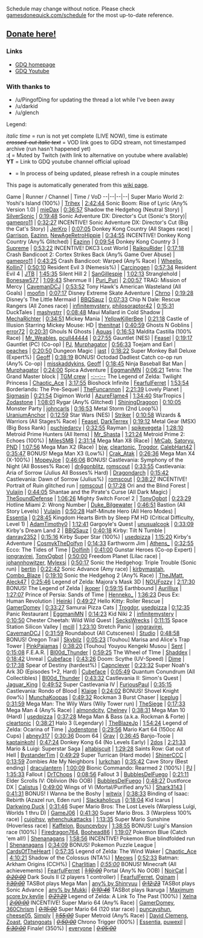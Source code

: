 Schedule may change without notice. Please check [gamesdonequick.com/schedule](https://gamesdonequick.com/schedule) for the most up-to-date reference.

## [Donate here!](https://gamesdonequick.com/tracker/16)

### Links
* [GDQ homepage](https://gamesdonequick.com)
* [GDQ Youtube](https://www.youtube.com/user/gamesdonequick)

### With thanks to
* /u/PingofDing for updating the thread a lot while I've been away
* /u/darkid
* /u/glench

Legend:

*italic time* = run is not yet complete (LIVE NOW), time is estimate    
~~*crossed-out italic text*~~ = VOD link goes to GDQ stream, not timestamped archive (run hasn't happened yet)    
**:(** = Muted by Twitch (with link to alternative on youtube where available)    
**YT** = Link to GDQ youtube channel official upload    
* = In process of being updated, please refresh in a couple minutes

This page is automatically generated from this [wiki page](https://www.reddit.com/r/suudo/wiki/sgdq2015).

Game | Runner / Channel | Time / VoD
--|--|--|--|
Super Mario World 2: Yoshi's Island (100%) | [Trihex](http://twitch.tv/Trihex) | [2:42:44](http://www.twitch.tv/gamesdonequick/v/8628938?t=19m13s)
Sonic Boom: Rise of Lyric (Any% Version 1.0) | [mieDax](http://twitch.tv/mie_dax) | [0:36:57](http://www.twitch.tv/gamesdonequick/v/8647104?t=1m31s)
Shadow the Hedgehog (Neutral Story) | [SilverSonic](http://twitch.tv/SilverSonic) | [0:19:48](http://www.twitch.tv/gamesdonequick/v/8647104?t=56m02s)
Sonic Adventure DX: Director's Cut (Sonic's Story)| [gamepro11](http://twitch.tv/gamepro011) | [0:32:27](http://www.twitch.tv/gamesdonequick/v/8647104?t=1h41m44s)
INCENTIVE! Sonic Adventure DX: Director's Cut (Big the Cat's Story) | [JerKro](http://twitch.tv/JerKro) | [0:07:05](http://www.twitch.tv/gamesdonequick/v/8647104?t=2h21m26s)
Donkey Kong Country (All Stages race) | [Garrison](http://twitch.tv/gari), [Eazinn](http://twitch.tv/eazinn), [NewAgeRetroHippie](http://twitch.tv/newageretrohippie) | [0:34:55](http://www.twitch.tv/gamesdonequick/v/8647104?t=2h48m25s)
INCENTIVE! Donkey Kong Country (Any% Glitched) | [Eazinn](http://twitch.tv/eazinn) | [0:09:54](http://www.twitch.tv/gamesdonequick/v/8647104?t=3h29m56s)
Donkey Kong Country 3 | [Supreme](http://twitch.tv/supreme) | [0:53:22](http://www.twitch.tv/gamesdonequick/v/8647104?t=3h57m27s)
INCENTIVE! DKC3 Lost World | [RaikouRider](http://twitch.tv/raikourider) | [0:17:18](http://www.twitch.tv/gamesdonequick/v/8647104?t=5h00m19s)
Crash Bandicoot 2: Cortex Strikes Back (Any% Game Over Abuse) | [gamepro11](http://twitch.tv/gamepro011) | [0:43:25](http://www.twitch.tv/gamesdonequick/v/8647104?t=5h30m23s)
Crash Bandicoot: Warped (Any% Race) | [Wheelio](http://twitch.tv/e_wheelio), [Kollin7](http://twitch.tv/kollin7) | [0:50:10](http://www.twitch.tv/gamesdonequick/v/8647104?t=6h34m20s)
Resident Evil 3 (Nemesis%) | [Carcinogen](http://twitch.tv/carcinogensda) | [0:57:34](http://www.twitch.tv/gamesdonequick/v/8647104?t=7h52m10s)
Resident Evil 4 | [JTB](http://twitch.tv/jtb__) | [1:45:35](http://www.twitch.tv/gamesdonequick/v/8647104?t=9h05m34s)
Silent Hill 2 | [SanGillespie](http://twitch.tv/SanGillespie) | [1:02:13](http://www.twitch.tv/gamesdonequick/v/8647104?t=11h10m11s)
Stranglehold | [Bonesaw577](http://twitch.tv/Bonesaw577) | [1:09:43](http://www.twitch.tv/gamesdonequick/v/8647104?t=12h23m21s)
Shenmue II | [Puri_Puri](http://twitch.tv/Puri_Puri) | [2:00:57](http://www.twitch.tv/gamesdonequick/v/8647104?t=13h45m56s)
TRAG: Mission of Mercy | [CavemanDCJ](http://twitch.tv/CavemanDCJ) | [0:53:52](http://www.twitch.tv/gamesdonequick/v/8647104?t=16h2m27s)
Tony Hawk's American Wasteland (All Goals) | [moofin](http://twitch.tv/moofinmoofin) | [0:07:17](http://www.twitch.tv/gamesdonequick/v/8647104?t=17h09m24s)
Disney Extreme Skate Adventure | [Chrno](http://twitch.tv/chrnothesinner) | [0:19:28](http://www.twitch.tv/gamesdonequick/v/8647104?t=17h26m10s)
Disney's The Little Mermaid | [BBQSauz](http://twitch.tv/BBQSauz) | [0:07:33](http://www.twitch.tv/gamesdonequick/v/8647104?t=18h00m21s)
Chip N Dale: Rescue Rangers (All Zones race) | [infinitemystery](http://twitch.tv/infinitemystery), [philosoraptor42](http://twitch.tv/philosoraptor42) | [0:15:31](http://www.twitch.tv/gamesdonequick/v/8647104?t=18h17m48s)
DuckTales | [mashystrr](http://twitch.tv/mashystrr) | [0:08:48](http://www.twitch.tv/gamesdonequick/v/8647104?t=18h39m25s)
Maui Mallard in Cold Shadow | [MechaRichter](http://twitch.tv/MechaRichter) | [0:34:51](http://www.twitch.tv/gamesdonequick/v/8647104?t=18h58m02s)
Mickey Mania | [YellowKillerBee](http://twitch.tv/YellowKillerBee) | [0:21:18](http://www.twitch.tv/gamesdonequick/v/8647104?t=19h45m05s)
Castle of Illusion Starring Mickey Mouse: HD | [thenitnat](http://twitch.tv/thenitnat) | [0:40:59](http://www.twitch.tv/gamesdonequick/v/8647104?t=20h18m20s)
Ghosts N Goblins | [error72](http://twitch.tv/error72) | [0:20:31](http://www.twitch.tv/gamesdonequick/v/8647104?t=21h09m16s)
Ghouls N Ghosts | [Aquas](http://twitch.tv/aquas_) | [0:16:53](http://www.twitch.tv/gamesdonequick/v/8647104?t=21h45m30s)
Maldita Castilla (100% Race) | [Mr_Weables](http://twitch.tv/Mr_Weables), [pcull44444](http://twitch.tv/pcull44444) | [0:27:55](http://www.twitch.tv/gamesdonequick/v/8647104?t=22h21m25s)
Gauntlet (NES) | [Feasel](http://twitch.tv/Feasel) | [0:19:17](http://www.twitch.tv/gamesdonequick/v/8647104?t=23h04m20s)
Gauntlet (PC) (Co-op) | [PJ](http://twitch.tv/pjdicesare), [Murphagator](http://twitch.tv/Murphagator) | [0:56:33](http://www.twitch.tv/gamesdonequick/v/8647104?t=23h33m20s)
Toejam and Earl | [peaches](http://twitch.tv/peaches) | [0:20:50](http://www.twitch.tv/gamesdonequick/v/8647104?t=24h42m02s)
Dungeon Magic | [iast](http://twitch.tv/iastsa) | [0:18:22](http://www.twitch.tv/gamesdonequick/v/8647104?t=25h14m20s)
Super Monkey Ball Deluxe (Expert%) | [Geoff](http://twitch.tv/Geoff) | [0:38:19](http://www.twitch.tv/gamesdonequick/v/8647104?t=25h43m04s)
BONUS! Octodad Dadliest Catch co-op run (Any% Co-op) | [misskaddykins](http://twitch.tv/misskaddykins), [Geoff](http://twitch.tv/Geoff) | [0:18:45](http://www.twitch.tv/gamesdonequick/v/8647104?t=26h31m29s)
Ninja Baseball Bat Man | [Murphagator](http://twitch.tv/Murphagator) | [0:24:00](http://www.twitch.tv/gamesdonequick/v/8647104?t=27h05m46s)
Spica Adventure | [EggmaniMN](http://twitch.tv/EggmaniMN) | [0:06:21](http://www.twitch.tv/gamesdonequick/v/8647104?t=27h40m55s)
Tetris: The Grand Master block | [TGM crew](http://twitch.tv/) | [-:--:--](http://www.twitch.tv/gamesdonequick/v/8647104?t=28h21m30s)
The Legend of Zelda: Twilight Princess | [Chaotic_Ace](http://twitch.tv/Chaotic_Ace) | [3:17:55](http://www.twitch.tv/gamesdonequick/v/8647104?t=30h14m20s)
Bioshock Infinite | [FearfulFerret](http://twitch.tv/FearfulFerret) | [1:53:54](http://www.twitch.tv/gamesdonequick/v/8647104?t=33h55m25s)
Borderlands: The Pre-Sequel | [TheFuncannon](http://twitch.tv/TheFuncannon) | [2:21:39](http://www.twitch.tv/gamesdonequick/v/8647104?t=35h59m35s)
Lovely Planet | [Sigmasin](http://twitch.tv/Sigmasin) | [0:21:54](http://www.twitch.tv/gamesdonequick/v/8647104?t=38h33m50s)
Digimon World | [AzureFlame4](http://twitch.tv/AzureFlame4) | [1:34:40](http://www.twitch.tv/gamesdonequick/v/8647104?t=39h02m30s)
StarTropics | [Zodastone](http://twitch.tv/Zodastone) | [1:08:01](http://www.twitch.tv/gamesdonequick/v/8647104?t=40h47m45s)
Rygar (Any% Glitched) | [ShiningDragoon](http://twitch.tv/ShiningDragoon) | [0:10:05](http://www.twitch.tv/gamesdonequick/v/8647104?t=42h04m40s)
Monster Party | [johncarls](http://twitch.tv/johncarls) | [0:16:53](http://www.twitch.tv/gamesdonequick/v/8647104?t=42h20m45s)
Metal Storm (2nd Loop%) | [UraniumAnchor](http://twitch.tv/UraniumAnchor) | [0:12:59](http://www.twitch.tv/gamesdonequick/v/8647104?t=42h43m40s)
Star Wars (NES) | [Striker](http://twitch.tv/Striker) | [0:10:58](http://www.twitch.tv/gamesdonequick/v/8647104?t=43h09m41s)
Wizards & Warriors (All Stages% Race) | [Feasel](http://twitch.tv/Feasel), [DarkTerrex](http://twitch.tv/DarkTerrex) | [0:19:12](http://www.twitch.tv/gamesdonequick/v/8647104?t=43h34m47s)
Metal Gear (MSX) (Big Boss Rank) | [puchiedarcy](http://twitch.tv/puchiedarcy) | [0:32:55](http://www.twitch.tv/gamesdonequick/v/8647104?t=44h02m15s)
Rayman | [spikevegeta](http://twitch.tv/spikevegeta) | [1:28:10](http://www.twitch.tv/gamesdonequick/v/8647104?t=44h44m46s)
Metroid Prime Hunters (All Items) | [Mr_Shasta](http://twitch.tv/Mr_Shasta) | [1:21:24](http://www.twitch.tv/gamesdonequick/v/8647104?t=46h36m08s)
Metroid Prime 2: Echoes (100%) | [MilesSMB](http://twitch.tv/MilesSMB) | [2:31:14](http://www.twitch.tv/gamesdonequick/v/8647104?t=48h10m05s)
Mega Man X8 (Race) | [MrCab](http://twitch.tv/mrcab55), [Satoryu](http://twitch.tv/cwsatoryu), [PND](http://twitch.tv/pikachunarutodude) | [1:07:56](http://www.twitch.tv/gamesdonequick/v/8647104?t=50h56m55s)
Mega Man X2 (Race) | [bjw](http://twitch.tv/bjw), [cleartonic](http://twitch.tv/cleartonic), [Trogdor](http://twitch.tv/Trogdor), [CalebHart42](http://twitch.tv/CalebHart42) | [0:35:47](http://www.twitch.tv/gamesdonequick/v/8647104?t=52h30m00s)
BONUS! Mega Man X3 (Low%) | [Crak_Atak](http://twitch.tv/Crak_Atak) | [0:26:36](http://www.twitch.tv/gamesdonequick/v/8647104?t=53h19m24s)
Mega Man X4 (X-100%) | [MopeyJoe](http://twitch.tv/MopeyJoe) | [0:46:06](http://www.twitch.tv/gamesdonequick/v/8647104?t=53h54m35s)
BONUS! Castlevania: Symphony of the Night (All Bosses% Race) | [dr4gonblitz](http://twitch.tv/dr4gonblitz), [romscout](http://twitch.tv/romscout) | [0:33:55](http://www.twitch.tv/gamesdonequick/v/8647104?t=54h56m52s)
Castlevania: Aria of Sorrow (Julius All Bosses% Hard) | [Dragondarch](http://twitch.tv/dragondarchsda) | [0:15:42](http://www.twitch.tv/gamesdonequick/v/8647104?t=55h43m02s)
Castlevania: Dawn of Sorrow (Julius%) | [romscout](http://twitch.tv/romscout) | [0:38:27](http://www.twitch.tv/gamesdonequick/v/8647104?t=56h16m15s)
INCENTIVE! Portrait of Ruin glitched run | [romscout](http://twitch.tv/romscout) | [0:17:28](http://www.twitch.tv/gamesdonequick/v/8647104?t=56h56m55s)
Ori and the Blind Forest | [Vulajin](http://twitch.tv/Vulajin) | [0:44:05](http://www.twitch.tv/gamesdonequick/v/8647104?t=57h27m25s)
Shantae and the Pirate's Curse (All Dark Magic) | [TheSoundDefense](http://twitch.tv/TheSoundDefense) | [1:06:26](http://www.twitch.tv/gamesdonequick/v/8647104?t=58h26m45s)
Mighty Switch Force! 2 | [TonyOgbot](http://twitch.tv/TonyOgbot) | [0:23:29](http://www.twitch.tv/gamesdonequick/v/8647104?t=59h43m00s)
Hotline Miami 2: Wrong Number | [Duke_Bilgewater](http://twitch.tv/duke_bilgewater) | [0:46:51](http://www.twitch.tv/gamesdonequick/v/8647104?t=60h28m30s)
Bastion (All Story Levels) | [Vulajin](http://twitch.tv/Vulajin) | [0:50:28](http://www.twitch.tv/gamesdonequick/v/8647104?t=61h26m00s)
Half-Minute Hero (All Hero Modes) | [Essentia](http://twitch.tv/EssentiaFour) | [0:28:45](http://www.twitch.tv/gamesdonequick/v/8647104?t=62h28m22s)
Kingdom Hearts Birth by Sleep FM HD (Critical Difficulty, Level 1) | [AdamTimothy0](http://twitch.tv/AdamTimothy0) | [1:12:41](http://www.twitch.tv/gamesdonequick/v/8647104?t=63h29m35s)
Gargoyle's Quest | [unusualcook](http://twitch.tv/unusualcook) | [0:33:09](http://www.twitch.tv/gamesdonequick/v/8647104?t=64h51m20s)
Kirby's Dream Land 2 | [BBQSauz](http://twitch.tv/BBQSauz) | [0:40:18](http://www.twitch.tv/gamesdonequick/v/8647104?t=65h30m05s)
Kirby: Tilt N Tumble | [danray2352](http://twitch.tv/danray2352) | [0:15:16](http://www.twitch.tv/gamesdonequick/v/8647104?t=66h19m40s)
Kirby Super Star (100%) | [usedpizza](http://twitch.tv/usedpizza) | [1:15:20](http://www.twitch.tv/gamesdonequick/v/8647104?t=66h43m55s)
Kirby's Adventure | [CosmykTheDolfyn](http://twitch.tv/CosmykTheDolfyn) | [0:14:33](http://www.twitch.tv/gamesdonequick/v/8647104?t=68h05m15s)
Earthworm Jim | [Athens_](http://twitch.tv/Athens_) | [0:32:55](http://www.twitch.tv/gamesdonequick/v/8647104?t=68h27m50s)
Ecco: The Tides of Time | [Dolfinh](http://twitch.tv/Dolfinht) | [0:41:00](http://www.twitch.tv/gamesdonequick/v/8647104?t=69h08m35s)
Gunstar Heroes (Co-op Expert) | [iongravirei](http://twitch.tv/iongravirei), [TonyOgbot](http://twitch.tv/TonyOgbot) | [0:50:00](http://www.twitch.tv/gamesdonequick/v/8647104?t=70h00m20s)
Freedom Planet (Lilac race) | [johannhowitzer](http://twitch.tv/johannhowitzer), [Mylexsi](http://twitch.tv/Mylexsi) | [0:50:17](http://www.twitch.tv/gamesdonequick/v/8647104?t=70h59m30s)
Sonic the Hedgehog: Triple Trouble (Sonic run) | [bertin](http://twitch.tv/sylux98) | [0:22:42](http://www.twitch.tv/gamesdonequick/v/8983502?t=0h01m15s)
Sonic Advance (Amy race) | [kirbymastah](http://twitch.tv/kirbymastah), [Combo_Blaze](http://twitch.tv/Combo_Blaze) | [0:19:10](http://www.twitch.tv/gamesdonequick/v/8983502?t=0h33m55s)
Sonic the Hedgehog 2 (Any% Race) | [TheJMatt](http://twitch.tv/TheJMatt), [Aleck47](http://twitch.tv/Aleck47) | [0:25:46](http://www.twitch.tv/gamesdonequick/v/8983502?t=1h06m15s)
Legend of Zelda: Majora's Mask 3D | [NOUFozzy](http://twitch.tv/NOUFozzy) | [2:17:30](http://www.twitch.tv/gamesdonequick/v/8983502?t=1h48m50s)
BONUS! The Legend of Zelda | [jkoper](http://twitch.tv/jkoper) | [0:59:15](http://www.twitch.tv/gamesdonequick/v/8983502?t=4h25m45s)
Earthbound | [Aurilliux](http://twitch.tv/Aurilliux) | [1:27:07](http://www.twitch.tv/gamesdonequick/v/8983502?t=5h53m50s)
Prince of Persia: Sands of Time | [Henneko_](http://twitch.tv/Henneko_) | [1:36:23](http://www.twitch.tv/gamesdonequick/v/8983502?t=7h39m35s)
Deus Ex: Human Revolution | [Heinki](http://twitch.tv/Heinki) | [0:49:27](http://www.twitch.tv/gamesdonequick/v/8983502?t=9h23m00s)
Hello Kitty: Roller Rescue | [GamerDomey](http://twitch.tv/GamerDomey) | [0:33:27](http://www.twitch.tv/gamesdonequick/v/8983502?t=10h25m00s)
Samurai Pizza Cats | [Trogdor](http://twitch.tv/Trogdor), [usedpizza](http://twitch.tv/usedpizza) | [0:12:35](http://www.twitch.tv/gamesdonequick/v/8983502?t=11h09m40s)
Panic Restaurant | [EggmaniMN](http://twitch.tv/EggmaniMN) | [0:14:23](http://www.twitch.tv/gamesdonequick/v/8983502?t=11h30m20s)
Kid Niki 2 | [infinitemystery](http://twitch.tv/infinitemystery) | [0:10:50](http://www.twitch.tv/gamesdonequick/v/8983502?t=11h48m30s)
Chester Cheetah: Wild Wild Quest | [SecksWrecks](http://twitch.tv/SecksWrecks) | [0:11:15](http://www.twitch.tv/gamesdonequick/v/8983502?t=12h06m45s)
Space Station Silicon Valley | [mcill](http://twitch.tv/mcill) | [1:23:10](http://www.twitch.tv/gamesdonequick/v/8983502?t=12h25m30s)
Stretch Panic | [iongravirei](http://twitch.tv/iongravirei), [CavemanDCJ](http://twitch.tv/CavemanDCJ) | [0:31:59](http://www.twitch.tv/gamesdonequick/v/8983502?t=13h55m30s)
Roundabout (All Cutscenes) | [Studio](http://twitch.tv/sovietwaffle) | [0:48:58](http://www.twitch.tv/gamesdonequick/v/8983502?t=14h38m30s)
BONUS! Oregon Trail | [Skybilz](http://twitch.tv/Skybilz) | [0:05:23](http://www.twitch.tv/gamesdonequick/v/8983502?t=15h46m30s)
[Touhou] Marisa and Alice's Trap Tower | [PinkPajamas](http://twitch.tv/PinkPajamas) | [0:38:20](http://www.twitch.tv/gamesdonequick/v/8983502?t=16h02m00s)
[Touhou] Youyou Kengeki Musou | [Sent](http://twitch.tv/Dragonsentinal) | [0:15:08](http://www.twitch.tv/gamesdonequick/v/8983502?t=16h45m00s)
F.E.A.R. | [Bl00d_Thunder](http://twitch.tv/Bl00d_Thunder) | [0:59:25](http://www.twitch.tv/gamesdonequick/v/8983502?t=17h05m55s)
The Wheel of TIme | [Shaddex](http://twitch.tv/Shaddex) | [0:18:42](http://www.twitch.tv/gamesdonequick/v/8983502?t=18h17m50s)
Unreal | [Cubeface](http://twitch.tv/Cubeface21) | [0:43:26](http://www.twitch.tv/gamesdonequick/v/8983502?t=18h43m40s)
Doom: Scythe (UV-Speed) | [Dime](http://twitch.tv/kingdime) | [0:17:38](http://www.twitch.tv/gamesdonequick/v/8983502?t=19h36m20s)
Spear of Destiny (hardest%) | [Capnclever](http://twitch.tv/Capnclever) | [0:23:32](http://www.twitch.tv/gamesdonequick/v/8983502?t=20h05m45s)
Super Noah's Ark 3D (Episodes 1+2, Hard) | [Cubeface](http://twitch.tv/Cubeface21) | [0:05:49](http://www.twitch.tv/gamesdonequick/v/8983502?t=20h34m00s)
Quantum Conundrum (All Collectibles) | [Bl00d_Thunder](http://twitch.tv/Bl00d_Thunder) | [0:43:32](http://www.twitch.tv/gamesdonequick/v/8983502?t=20h46m50s)
Castlevania II: Simon's Quest | [Jaguar_King](http://twitch.tv/Jaguar_King) | [0:49:52](http://www.twitch.tv/gamesdonequick/v/8983502?t=21h46m30s)
Super Castlevania IV | [FuriousPaul](http://twitch.tv/FuriousPaul) | [0:35:15](http://www.twitch.tv/gamesdonequick/v/8983502?t=22h46m00s)
Castlevania: Rondo of Blood | [Klaige](http://twitch.tv/Klaige) | [0:24:02](http://www.twitch.tv/gamesdonequick)
BONUS! Shovel Knight (low%) | [MunchaKoopas](http://twitch.tv/MunchaKoopas) | [0:49:32](http://www.twitch.tv/gamesdonequick/v/8983502?t=24h04m00s)
Rockman 3 Burst Chaser | [Iceplug](http://twitch.tv/Iceplug) | [0:31:59](http://www.twitch.tv/gamesdonequick/v/8983502?t=25h010m20s)
Mega Man: The Wily Wars (Wily Tower run) | [TheSiege](http://twitch.tv/cjjensen) | [0:17:33](http://www.twitch.tv/gamesdonequick/v/8983502?t=25h50m30s)
Mega Man 4 (Any% Race) | [almondcity](http://twitch.tv/almondcity), [Chelney](http://twitch.tv/chelney1) | [0:38:31](http://www.twitch.tv/gamesdonequick/v/9118962?t=00h02m30s)
Mega Man 10 (Hard) | [usedpizza](http://twitch.tv/usedpizza) | [0:37:28](http://www.twitch.tv/gamesdonequick/v/9118962?t=00h50m30s)
Mega Man & Bass (a.k.a. Rockman & Forte) | [cleartonic](http://twitch.tv/cleartonic) | [0:38:21](http://www.twitch.tv/gamesdonequick/v/9118962?t=01h35m30s)
Halo 3 (Legendary) | [TheBlazeJp](http://twitch.tv/TheBlazeJp) | [1:54:24](http://www.twitch.tv/gamesdonequick/v/9118962?t=02h36m30s)
Legend of Zelda: Ocarina of Time | [Jodenstone](http://twitch.tv/Jodenstone) | [0:29:56](http://www.twitch.tv/gamesdonequick/v/9136645?t=02h00m20s)
Mario Kart 64 (150cc All Cups) | [abney317](http://twitch.tv/abney317) | [0:30:36](http://www.twitch.tv/gamesdonequick/v/9136645?t=2h41m37s)
Doom 64 | [Grav](http://twitch.tv/Grav) | [0:36:45](http://www.twitch.tv/gamesdonequick/v/9136645?t=3h26m20s)
Banjo-Tooie | [kaptainkohl](http://twitch.tv/kaptainkohl) | [0:47:24](http://www.twitch.tv/gamesdonequick/v/9136645?t=4h11m20s)
Donkey Kong 64 (No Levels Early) | [2dos](http://twitch.tv/2dos) | [2:21:33](http://www.twitch.tv/gamesdonequick/v/9136645?t=5h10m40s)
Mario & Luigi: Superstar Saga | [altabiscuit](http://twitch.tv/altabiscuit) | [1:29:28](http://www.twitch.tv/gamesdonequick/v/9136645?t=7h40m25s)
Saints Row: Gat out of Hell | [BystanderTim](http://twitch.tv/bystandertimgames) | [0:49:29](http://www.twitch.tv/gamesdonequick/v/9136645?t=9h27m25s)
Super Turrican (Hard mode) | [ShinerCCC](http://twitch.tv/ShinerCCC) | [0:13:59](http://www.twitch.tv/gamesdonequick/v/9136645?t=10h27m00s)
Zombies Ate My Neighbors | [lurkchan](http://twitch.tv/lurkchan) | [0:35:42](http://www.twitch.tv/gamesdonequick/v/9136645?t=10h50m40s)
Cave Story (Best ending) | [draculantern](http://twitch.tv/draculantern) | [1:00:09](http://www.twitch.tv/gamesdonequick/v/9136645?t=11h34m27s)
Bionic Commando: Rearmed 2 (100%) | [PJ](http://twitch.tv/pjdicesare) | [1:35:33](http://www.twitch.tv/gamesdonequick/v/9136645?t=12h43m00s)
Fallout | [DrTChops](http://twitch.tv/DrTChops) | [0:08:56](http://www.twitch.tv/gamesdonequick/v/9136645?t=14h29m15s)
Fallout 3 | [BubblesDelFuego](http://twitch.tv/BubblesDelFuego) | [0:21:11](http://www.twitch.tv/gamesdonequick/v/9136645?t=14h50m30s)
Elder Scrolls IV: Oblivion (No OOB) | [BubblesDelFuego](http://twitch.tv/BubblesDelFuego) | [0:48:27](http://www.twitch.tv/gamesdonequick/v/9136645?t=15h28m29s)
Dustforce DX | [Calistus](http://twitch.tv/Calistus) | [0:49:00](http://www.twitch.tv/gamesdonequick/v/9136645?t=16h44m05s)
Wings of Vi (Mortal/Purified any%) | [Shark3143](http://twitch.tv/Shark3143) | [0:41:31](http://www.twitch.tv/gamesdonequick/v/9136645?t=17h42m25s)
BONUS! I Wanna be the Boshy | [witwix](http://twitch.tv/witwix) | [0:38:33](http://www.twitch.tv/gamesdonequick/v/9136645?t=18h36m30s)
Binding of Isaac: Rebirth (Azazel run, Eden run) | [Slackaholicus](http://twitch.tv/Slackaholicus) | [0:18:04](http://www.twitch.tv/gamesdonequick/v/9136645?t=19h29m50s)
Kid Icarus | [Darkwing Duck](http://twitch.tv/darkwing_duck_sda) | [0:31:46](http://www.twitch.tv/gamesdonequick/v/9136645?t=20h06m55s)
Super Mario Bros: The Lost Levels (Warpless Luigi, Worlds 1 thru D) | [GameJ06](http://twitch.tv/GameJ06) | [0:41:30](http://www.twitch.tv/gamesdonequick/v/9136645?t=20h49m10s)
Super Mario Bros. 3 (Warpless 100% race) | [cujoihsv](http://twitch.tv/cujoihsv), [whenchukattacks](http://twitch.tv/whenchukattacks) | [1:13:35](http://www.twitch.tv/gamesdonequick/v/9239683?t=16m10s)
Super Mario Sunshine (Hoverless race) | [Kaffelon](http://twitch.tv/Kaffelon), [Bounceyboy](http://twitch.tv/Bounceyboy) | [1:38:55](http://www.twitch.tv/gamesdonequick/v/9239683?t=1h48m10s)
BONUS! Luigi's Mansion race (100%) | [Firedragon764](http://twitch.tv/Firedragon764), [Boohead86](http://twitch.tv/Boohead86) | [1:19:07](http://www.twitch.tv/gamesdonequick/v/9239683?t=3h41m40s)
Pokemon Blue (Catch 'em all!) | [Shenanagans](http://twitch.tv/Shenanagans_) | [1:58:56](http://www.twitch.tv/gamesdonequick/v/9239683?t=5h20m00s)
INCENTIVE! Pokemon Blue blindfolded run | [Shenanagans](http://twitch.tv/Shenanagans_) | [0:34:09](http://www.twitch.tv/gamesdonequick/v/9239683?t=7h33m15s)
BONUS! Pokemon Puzzle League | [CardsOfTheHeart](http://twitch.tv/CardsOfTheHeart) | [0:57:35](http://www.twitch.tv/gamesdonequick/v/9239683?t=8h20m05s)
Legend of Zelda: The Wind Waker | [Chaotic_Ace](http://twitch.tv/Chaotic_Ace) | [4:10:21](http://www.twitch.tv/gamesdonequick/v/9239683?t=9h37m35s)
Shadow of the Colossus (NTA%) | [Meows](http://twitch.tv/meowtain_dew) | [0:52:33](http://www.twitch.tv/gamesdonequick/v/9239683?t=14h04m05s)
Batman: Arkham Origins (CCH%) | [Charlitian](http://twitch.tv/Charlitian) | [*0:55:00*](http://www.twitch.tv/gamesdonequick/v/9239683?t=15h23m15s)
BONUS! Minecraft (All achievements) | [FearfulFerret](http://twitch.tv/FearfulFerret) | [~~*1:10:00*~~](http://www.twitch.tv/gamesdonequick)
Portal (Any% No OOB) | [NoirCat](http://twitch.tv/NoirCat) | [~~*0:20:00*~~](http://www.twitch.tv/gamesdonequick)
Dark Souls II (2 players 1 controller) | [FearfulFerret](http://twitch.tv/FearfulFerret), [Oginam](http://twitch.tv/Oginam) | [~~*1:30:00*~~](http://www.twitch.tv/gamesdonequick)
TASBot plays Mega Man | [any% by Shinryuu](http://twitch.tv/dwangoAC) | [~~*0:12:23*~~](http://www.twitch.tv/gamesdonequick)
TASBot plays Sonic Advance | [any% by Mukki](http://twitch.tv/dwangoAC) | [~~*0:10:46*~~](http://www.twitch.tv/gamesdonequick)
TASBot plays Ikaruga | [Maximum score by keylie](http://twitch.tv/dwangoAC) | [~~*0:21:29*~~](http://www.twitch.tv/gamesdonequick)
Legend of Zelda: A Link To The Past (100%) | [Xelna](http://twitch.tv/Xelna) | [~~*2:00:00*~~](http://www.twitch.tv/gamesdonequick)
INCENTIVE! Super Mario 64 (Any% Race) | [GamerDomey](http://twitch.tv/GamerDomey), [360Chrism](http://twitch.tv/360Chrism) | [~~*0:15:00*~~](http://www.twitch.tv/gamesdonequick)
Super Mario 64 (120 star race) | [puncayshun](http://twitch.tv/puncayshun), [cheese05](http://twitch.tv/cheese05), [Simply](http://twitch.tv/Simply) | [~~*1:55:00*~~](http://www.twitch.tv/gamesdonequick)
Super Metroid (Any% Race) | [David Clemens](http://twitch.tv/DavidClemensn), [Zoast](http://twitch.tv/zoasty), [Oatsngoats](http://twitch.tv/Oatsngoats) | [~~*0:50:00*~~](http://www.twitch.tv/gamesdonequick)
Chrono Trigger (100%) | [Essentia](http://twitch.tv/EssentiaFour), [puwexil](http://twitch.tv/puwexil) | [~~*5:30:00*~~](http://www.twitch.tv/gamesdonequick)
Finale! (350%) | [everyone](http://twitch.tv/) | [~~*0:05:00*~~](http://www.twitch.tv/gamesdonequick)